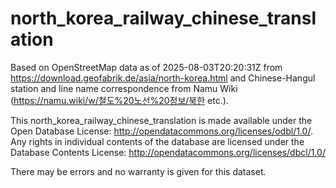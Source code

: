 # north_korea_railway_chinese_translation

Based on OpenStreetMap data as of 2025-08-03T20:20:31Z from https://download.geofabrik.de/asia/north-korea.html and Chinese-Hangul station and line name correspondence from Namu Wiki (https://namu.wiki/w/철도%20노선%20정보/북한 etc.).

This north_korea_railway_chinese_translation is made available under the Open Database License: http://opendatacommons.org/licenses/odbl/1.0/. Any rights in individual contents of the database are licensed under the Database Contents License: http://opendatacommons.org/licenses/dbcl/1.0/

There may be errors and no warranty is given for this dataset.
